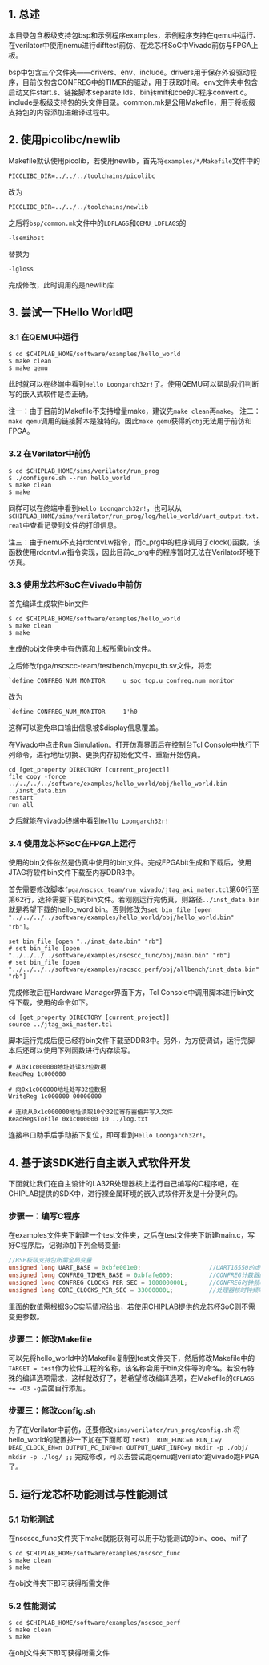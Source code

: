 ## 1. 总述

本目录包含板级支持包bsp和示例程序examples，示例程序支持在qemu中运行、在verilator中使用nemu进行difftest前仿、在龙芯杯SoC中Vivado前仿与FPGA上板。

bsp中包含三个文件夹——drivers、env、include。drivers用于保存外设驱动程序，目前仅包含CONFREG中的TIMER的驱动，用于获取时间。env文件夹中包含启动文件start.s、链接脚本separate.lds、bin转mif和coe的C程序convert.c。include是板级支持包的头文件目录。common.mk是公用Makefile，用于将板级支持包的内容添加进编译过程中。

## 2. 使用picolibc/newlib

Makefile默认使用picolib，若使用newlib，首先将`examples/*/Makefile`文件中的

`PICOLIBC_DIR=../../../toolchains/picolibc`

改为

`PICOLIBC_DIR=../../../toolchains/newlib`

之后将`bsp/common.mk`文件中的`LDFLAGS`和`QEMU_LDFLAGS`的

`-lsemihost` 

替换为

`-lgloss`
 
完成修改，此时调用的是newlib库

## 3. 尝试一下Hello World吧

### 3.1 在QEMU中运行
```
$ cd $CHIPLAB_HOME/software/examples/hello_world
$ make clean
$ make qemu
```
此时就可以在终端中看到`Hello Loongarch32r!`了。使用QEMU可以帮助我们判断写的嵌入式软件是否正确。

注一：由于目前的Makefile不支持增量make，建议先`make clean`再`make`。
注二：`make qemu`调用的链接脚本是独特的，因此`make qemu`获得的`obj`无法用于前仿和FPGA。

### 3.2 在Verilator中前仿
```
$ cd $CHIPLAB_HOME/sims/verilator/run_prog
$ ./configure.sh --run hello_world
$ make clean
$ make
```
同样可以在终端中看到`Hello Loongarch32r!`，也可以从`$CHIPLAB_HOME/sims/verilator/run_prog/log/hello_world/uart_output.txt.real`中查看记录到文件的打印信息。

注三：由于nemu不支持rdcntvl.w指令，而c_prg中的程序调用了clock()函数，该函数使用rdcntvl.w指令实现，因此目前c_prg中的程序暂时无法在Verilator环境下仿真。

### 3.3 使用龙芯杯SoC在Vivado中前仿

首先编译生成软件bin文件

```
$ cd $CHIPLAB_HOME/software/examples/hello_world
$ make clean
$ make
```
生成的obj文件夹中有仿真和上板所需bin文件。

之后修改fpga/nscscc-team/testbench/mycpu_tb.sv文件，将宏
```
`define CONFREG_NUM_MONITOR     u_soc_top.u_confreg.num_monitor
```
改为
```
`define CONFREG_NUM_MONITOR     1'h0
```
这样可以避免串口输出信息被$display信息覆盖。

在Vivado中点击Run Simulation。打开仿真界面后在控制台Tcl Console中执行下列命令，进行地址切换、更换内存初始化文件、重新开始仿真。

```
cd [get_property DIRECTORY [current_project]]
file copy -force ../../../../software/examples/hello_world/obj/hello_world.bin ../inst_data.bin
restart
run all
```
之后就能在vivado终端中看到`Hello Loongarch32r!`

### 3.4 使用龙芯杯SoC在FPGA上运行

使用的bin文件依然是仿真中使用的bin文件。完成FPGAbit生成和下载后，使用JTAG将软件bin文件下载至内存DDR3中。

首先需要修改脚本`fpga/nscscc_team/run_vivado/jtag_axi_mater.tcl`第60行至第62行，选择需要下载的bin文件。若刚刚运行完仿真，则路径`../inst_data.bin`就是希望下载的hello_word.bin。否则修改为`set bin_file [open "../../../../software/examples/hello_world/obj/hello_world.bin" "rb"]`。

```
set bin_file [open "../inst_data.bin" "rb"]
# set bin_file [open "../../../../software/examples/nscscc_func/obj/main.bin" "rb"]
# set bin_file [open "../../../../software/examples/nscscc_perf/obj/allbench/inst_data.bin" "rb"]
```

完成修改后在Hardware Manager界面下方，Tcl Console中调用脚本进行bin文件下载，使用的命令如下。
```
cd [get_property DIRECTORY [current_project]]
source ../jtag_axi_master.tcl
```

脚本运行完成后便已经将bin文件下载至DDR3中。另外，为方便调试，运行完脚本后还可以使用下列函数进行内存读写。

```
# 从0x1c000000地址处读32位数据
ReadReg 1c000000

# 向0x1c000000地址处写32位数据
WriteReg 1c000000 00000000

# 连续从0x1c000000地址读取10个32位寄存器值并写入文件
ReadRegsToFile 0x1c000000 10 ../log.txt 
```

连接串口助手后手动按下复位，即可看到`Hello Loongarch32r!`。

## 4. 基于该SDK进行自主嵌入式软件开发

下面就让我们在自主设计的LA32R处理器核上运行自己编写的C程序吧，在CHIPLAB提供的SDK中，进行裸金属环境的嵌入式软件开发是十分便利的。

### 步骤一：编写C程序

在examples文件夹下新建一个test文件夹，之后在test文件夹下新建main.c，写好C程序后，记得添加下列全局变量:
```c
//BSP板级支持包所需全局变量
unsigned long UART_BASE = 0xbfe001e0;					//UART16550的虚地址
unsigned long CONFREG_TIMER_BASE = 0xbfafe000;			//CONFREG计数器的虚地址
unsigned long CONFREG_CLOCKS_PER_SEC = 100000000L;		//CONFREG时钟频率
unsigned long CORE_CLOCKS_PER_SEC = 33000000L;			//处理器核时钟频率
```
里面的数值需根据SoC实际情况给出，若使用CHIPLAB提供的龙芯杯SoC则不需变更参数。

### 步骤二：修改Makefile

可以先将hello_world中的Makefile复制到test文件夹下，然后修改Makefile中的`TARGET = test`作为软件工程的名称，该名称会用于bin文件等的命名。若没有特殊的编译选项需求，这样就改好了，若希望修改编译选项，在Makefile的`CFLAGS += -O3 -g`后面自行添加。

### 步骤三：修改config.sh

为了在Verilator中前仿，还要修改`sims/verilator/run_prog/config.sh`
将hello_world的配置抄一下加在下面即可
`
test) 
    RUN_FUNC=n
    RUN_C=y
    DEAD_CLOCK_EN=n
    OUTPUT_PC_INFO=n
    OUTPUT_UART_INFO=y
    mkdir -p ./obj/
    mkdir -p ./log/
    ;;
`
完成修改，可以去尝试跑qemu跑verilator跑vivado跑FPGA了。

## 5. 运行龙芯杯功能测试与性能测试

### 5.1 功能测试

在nscscc_func文件夹下make就能获得可以用于功能测试的bin、coe、mif了

```
$ cd $CHIPLAB_HOME/software/examples/nscscc_func
$ make clean
$ make
```
在obj文件夹下即可获得所需文件

### 5.2 性能测试

```
$ cd $CHIPLAB_HOME/software/examples/nscscc_perf
$ make clean
$ make
```
在obj文件夹下即可获得所需文件